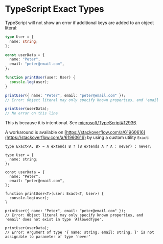 # TypeScript Exact Types

TypeScript will not show an error if additional keys are added to an object literal:

```ts
type User = {
  name: string;
};

const userData = {
  name: "Peter",
  email: "peter@email.com",
};

function printUser(user: User) {
  console.log(user);
}

printUser({ name: "Peter", email: "peter@email.com" });
// Error: Object literal may only specify known properties, and 'email' does not exist in type 'AllowedType'.

printUser(userData);
// No error on this line
```

This is because it is intentional. See [microsoft/TypeScript#12936](https://github.com/microsoft/TypeScript/issues/12936).

A workaround is available on [https://stackoverflow.com/a/61960616](https://stackoverflow.com/a/61960616) by using a custom utility `Exact`:

```tsx
type Exact<A, B> = A extends B ? (B extends A ? A : never) : never;

type User = {
  name: string;
};

const userData = {
  name: "Peter",
  email: "peter@email.com",
};

function printUser<T>(user: Exact<T, User>) {
  console.log(user);
}

printUser({ name: "Peter", email: "peter@email.com" });
// Error: Object literal may only specify known properties, and 'email' does not exist in type 'AllowedType'.

printUser(userData);
// Error: Argument of type '{ name: string; email: string; }' is not assignable to parameter of type 'never'
```
